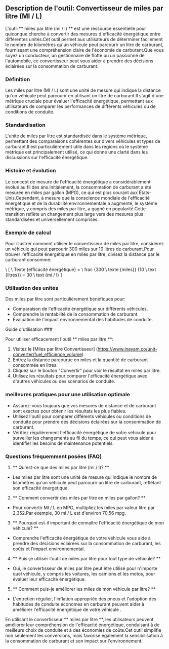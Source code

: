 ## Description de l'outil: Convertisseur de miles par litre (MI / L)

L'outil ** miles par litre (mi / l) ** est une ressource essentielle pour quiconque cherche à convertir des mesures d'efficacité énergétique entre différentes unités.Cet outil permet aux utilisateurs de déterminer facilement le nombre de kilomètres qu'un véhicule peut parcourir un litre de carburant, fournissant une compréhension claire de l'économie de carburant.Que vous soyez un conducteur, un gestionnaire de flotte ou un passionné de l'automobile, ce convertisseur peut vous aider à prendre des décisions éclairées sur la consommation de carburant.

### Définition

Les miles par litre (MI / L) sont une unité de mesure qui indique la distance qu'un véhicule peut parcourir en utilisant un litre de carburant.Il s'agit d'une métrique cruciale pour évaluer l'efficacité énergétique, permettant aux utilisateurs de comparer les performances de différents véhicules ou de conditions de conduite.

### Standardisation

L'unité de miles par litre est standardisée dans le système métrique, permettant des comparaisons cohérentes sur divers véhicules et types de carburant.Il est particulièrement utile dans les régions où le système métrique est principalement utilisé, ce qui donne une clarté dans les discussions sur l'efficacité énergétique.

### Histoire et évolution

Le concept de mesure de l'efficacité énergétique a considérablement évolué au fil des ans.Initialement, la consommation de carburant a été mesurée en miles par gallon (MPG), ce qui est plus courant aux États-Unis.Cependant, à mesure que la conscience mondiale de l'efficacité énergétique et de la durabilité environnementale a augmenté, le système métrique, y compris des miles par litre, a gagné en popularité.Cette transition reflète un changement plus large vers des mesures plus standardisées et universellement comprises.

### Exemple de calcul

Pour illustrer comment utiliser le convertisseur de miles par litre, considérez un véhicule qui peut parcourir 300 miles sur 10 litres de carburant.Pour trouver l'efficacité énergétique en miles par litre, divisez la distance par le carburant consommé:

\ [
\ Texte {efficacité énergétique} = \ frac {300 \ texte {miles}} {10 \ text {litres}} = 30 \ text {mi / l}
\]

### Utilisation des unités

Des miles par litre sont particulièrement bénéfiques pour:

- Comparaison de l'efficacité énergétique sur différents véhicules.
- Comprendre la rentabilité de la consommation de carburant.
- Évaluation de l'impact environnemental des habitudes de conduite.

Guide d'utilisation ###

Pour utiliser efficacement l'outil ** miles par litre **:

1. Visitez le [Miles par litre Convertisseur] (https://www.inayam.co/unit-converter/fuel_efficience_volume).
2. Entrez la distance parcourue en miles et la quantité de carburant consommée en litres.
3. Cliquez sur le bouton "Convertir" pour voir le résultat en miles par litre.
4. Utilisez les résultats pour comparer l'efficacité énergétique avec d'autres véhicules ou des scénarios de conduite.

### meilleures pratiques pour une utilisation optimale

- Assurez-vous toujours que vos mesures de distance et de carburant sont exactes pour obtenir les résultats les plus fiables.
- Utilisez l'outil pour comparer différents véhicules ou conditions de conduite pour prendre des décisions éclairées sur la consommation de carburant.
- Vérifiez régulièrement l'efficacité énergétique de votre véhicule pour surveiller les changements au fil du temps, ce qui peut vous aider à identifier les besoins de maintenance potentiels.

### Questions fréquemment posées (FAQ)

1. ** Qu'est-ce que des miles par litre (mi / l)? **
- Les miles par litre sont une unité de mesure qui indique le nombre de kilomètres qu'un véhicule peut parcourir un litre de carburant, reflétant son efficacité énergétique.

2. ** Comment convertir des miles par litre en miles par gallon? **
- Pour convertir MI / L en MPG, multipliez les miles par valeur litre par 2,352.Par exemple, 30 mi / L est d'environ 70,56 mpg.

3. ** Pourquoi est-il important de connaître l'efficacité énergétique de mon véhicule? **
- Comprendre l'efficacité énergétique de votre véhicule vous aide à prendre des décisions éclairées sur la consommation de carburant, les coûts et l'impact environnemental.

4. ** Puis-je utiliser l'outil de miles par litre pour tout type de véhicule? **
- Oui, le convertisseur de miles par litre peut être utilisé pour n'importe quel véhicule, y compris les voitures, les camions et les motos, pour évaluer leur efficacité énergétique.

5. ** Comment puis-je améliorer les miles de mon véhicule par litre? **
- L'entretien régulier, l'inflation appropriée des pneus et l'adoption des habitudes de conduite économes en carburant peuvent aider à améliorer l'efficacité énergétique de votre véhicule .

En utilisant le convertisseur ** miles par litre **, les utilisateurs peuvent améliorer leur compréhension de l'efficacité énergétique, conduisant à de meilleurs choix de conduite et à des économies de coûts.Cet outil simplifie non seulement les conversions, mais favorise également la sensibilisation à la consommation de carburant et son impact sur l'environnement.